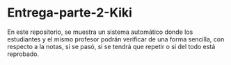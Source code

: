 # Entrega-parte-2-Kiki
En este repositorio, se muestra un sistema automático donde los estudiantes y el mismo profesor podrán verificar de una forma sencilla, con respecto a la notas, si se pasó, si se tendrá que repetir o si del todo está reprobado. 
